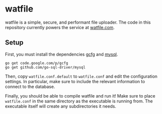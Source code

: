 watfile
=======

watfile is a simple, secure, and performant file uploader. The code in this repository currently powers the service at [watfile.com](https://watfile.com).

Setup
-----

First, you must install the dependencies [gcfg](https://code.google.com/p/gcfg/) and [mysql](https://github.com/go-sql-driver/mysql).

    go get code.google.com/p/gcfg
    go get github.com/go-sql-driver/mysql

Then, copy `watfile.conf.default` to `watfile.conf` and edit the configuration settings. In particular, make sure to include the relevant information to connect to the database.

Finally, you should be able to compile watfile and run it! Make sure to place `watfile.conf` in the same directory as the executable is running from. The executable itself will create any subdirectories it needs.
